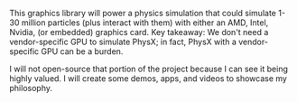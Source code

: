 This graphics library will power a physics simulation that could simulate 1-30 million particles (plus interact with them) with either an AMD, Intel, Nvidia, (or embedded) graphics card. Key takeaway: We don't need a vendor-specific GPU to simulate PhysX; in fact, PhysX with a vendor-specific GPU can be a burden.

I will not open-source that portion of the project because I can see it being highly valued. I will create some demos, apps, and videos to showcase my philosophy.
